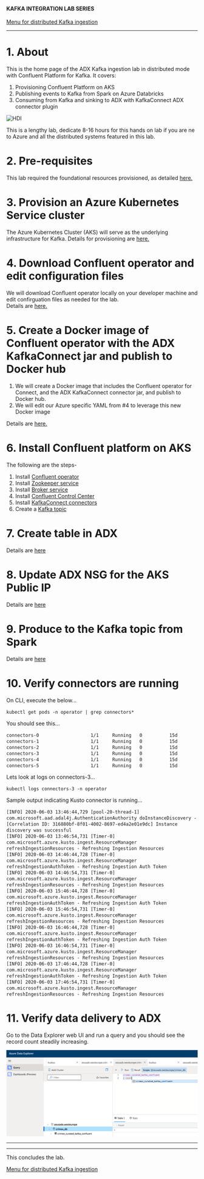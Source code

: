 #### KAFKA INTEGRATION LAB SERIES

[Menu for distributed Kafka ingestion](../README.md)
<hr>

# 1. About

This is the home page of the ADX Kafka ingestion lab in distributed mode with Confluent Platform for Kafka.
It covers:
1.  Provisioning Confluent Platform on AKS
2.  Publishing events to Kafka from Spark on Azure Databricks
3.  Consuming from Kafka and sinking to ADX with KafkaConnect ADX connector plugin

![HDI](images/CONFLUENT-E2E.png)

This is a lengthy lab, dedicate 8-16 hours for this hands on lab if you are ne to Azure and all the distributed systems featured in this lab.

# 2. Pre-requisites

This lab required the foundational resources provisioned, as detailed [here.](../common/README.md)

# 3. Provision an Azure Kubernetes Service cluster
The Azure Kubernetes Cluster (AKS) will serve as the underlying infrastructure for Kafka.  Details for provisioning are [here.](create-aks.md)

# 4. Download Confluent operator and edit configuration files 
We will download Confluent operator locally on your developer machine and edit confirguation files as needed for the lab.  <br>
Details are [here.](download-operator.md)

# 5. Create a Docker image of Confluent operator with the ADX KafkaConnect jar and publish to Docker hub
1. We will create a Docker image that includes the Confluent operator for Connect, and the ADX KafkaConnect connector jar, and publish to Docker hub.
2.  We will edit our Azure specific YAML from #4 to leverage this new Docker image

Details are [here.](bake-connector-image.md)


# 6. Install Confluent platform on AKS
The following are the steps-
1.  Install [Confluent operator](install-operator.md)
2.  Install [Zookeeper service](install-zookeeper.md)
3.  Install [Broker service](install-broker.md)
4.  Install [Confluent Control Center](install-control-center.md)
5.  Install [KafkaConnect connectors](install-connect.md)
6.  Create a [Kafka topic](create-kafka-topic.md)

# 7.  Create table in ADX
Details are [here](create-adx-table.md)

# 8. Update ADX NSG for the AKS Public IP
Details are [here](update-adx-nsg.md)

# 9. Produce to the Kafka topic from Spark
Details are [here](produce-to-kafka.md)


# 10. Verify connectors are running

On CLI, execute the below...

```
kubectl get pods -n operator | grep connectors*
```

You should see this...
```
connectors-0                   1/1     Running   0          15d
connectors-1                   1/1     Running   0          15d
connectors-2                   1/1     Running   0          15d
connectors-3                   1/1     Running   0          15d
connectors-4                   1/1     Running   0          15d
connectors-5                   1/1     Running   0          15d
```

Lets look at logs on connectors-3...
```
kubectl logs connectors-3 -n operator
```

Sample output indicating Kusto connector is running...
```
[INFO] 2020-06-03 13:46:44,729 [pool-20-thread-1] com.microsoft.aad.adal4j.AuthenticationAuthority doInstanceDiscovery - [Correlation ID: 316880bf-8f01-4002-8697-ed4a2e01e9dc] Instance discovery was successful
[INFO] 2020-06-03 13:46:54,731 [Timer-0] com.microsoft.azure.kusto.ingest.ResourceManager refreshIngestionResources - Refreshing Ingestion Resources
[INFO] 2020-06-03 14:46:44,728 [Timer-0] com.microsoft.azure.kusto.ingest.ResourceManager refreshIngestionAuthToken - Refreshing Ingestion Auth Token
[INFO] 2020-06-03 14:46:54,731 [Timer-0] com.microsoft.azure.kusto.ingest.ResourceManager refreshIngestionResources - Refreshing Ingestion Resources
[INFO] 2020-06-03 15:46:44,728 [Timer-0] com.microsoft.azure.kusto.ingest.ResourceManager refreshIngestionAuthToken - Refreshing Ingestion Auth Token
[INFO] 2020-06-03 15:46:54,731 [Timer-0] com.microsoft.azure.kusto.ingest.ResourceManager refreshIngestionResources - Refreshing Ingestion Resources
[INFO] 2020-06-03 16:46:44,728 [Timer-0] com.microsoft.azure.kusto.ingest.ResourceManager refreshIngestionAuthToken - Refreshing Ingestion Auth Token
[INFO] 2020-06-03 16:46:54,731 [Timer-0] com.microsoft.azure.kusto.ingest.ResourceManager refreshIngestionResources - Refreshing Ingestion Resources
[INFO] 2020-06-03 17:46:44,728 [Timer-0] com.microsoft.azure.kusto.ingest.ResourceManager refreshIngestionAuthToken - Refreshing Ingestion Auth Token
[INFO] 2020-06-03 17:46:54,731 [Timer-0] com.microsoft.azure.kusto.ingest.ResourceManager refreshIngestionResources - Refreshing Ingestion Resources
```

# 11. Verify data delivery to ADX

Go to the Data Explorer web UI and run a query and you should see the record count steadily increasing.

![ADX](../images/flow.png)
<br>
<hr>
<hr>
This concludes the lab.

[Menu for distributed Kafka ingestion](../README.md)





